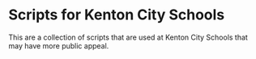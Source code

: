 Scripts for Kenton City Schools
===============================

This are a collection of scripts that are used at Kenton City Schools that may have more public appeal.


